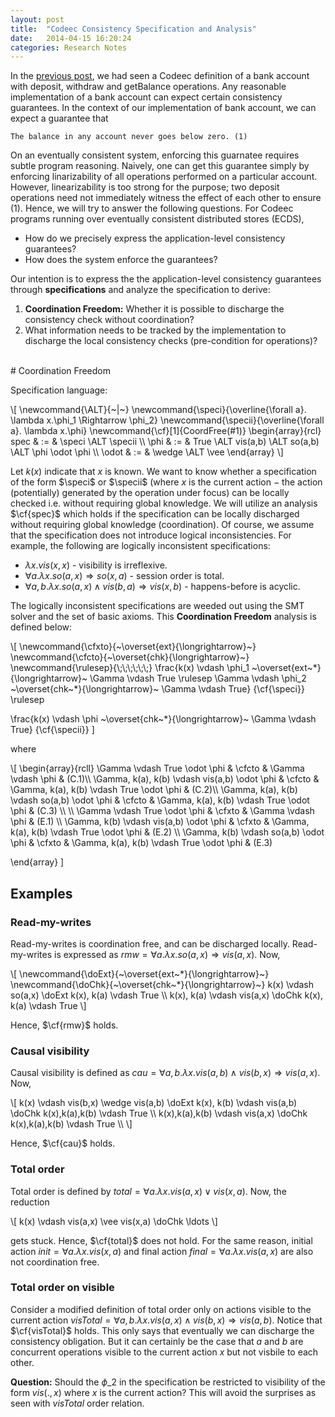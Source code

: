 ```yaml
---
layout: post
title:  "Codeec Consistency Specification and Analysis"
date:   2014-04-15 16:20:24
categories: Research Notes
---
```


In the [previous post][prev-post], we had seen a Codeec definition of a bank
account with deposit, withdraw and getBalance operations. Any reasonable
implementation of a bank account can expect certain consistency guarantees. In
the context of our implementation of bank account, we can expect a guarantee
that

	The balance in any account never goes below zero. (1)

On an eventually consistent system, enforcing this guarnatee requires subtle
program reasoning. Naively, one can get this guarantee simply by enforcing
linarizability of all operations performed on a particular account. However,
linearizability is too strong for the purpose; two deposit operations need not
immediately witness the effect of each other to ensure (1). Hence, we will try
to answer the following questions. For Codeec programs running over eventually
consistent distributed stores (ECDS),

* How do we precisely express the application-level consistency guarantees?
* How does the system enforce the guarantees?

Our intention is to express the the application-level consistency guarantees
through **specifications** and analyze the specification to derive:

1. **Coordination Freedom:** Whether it is possible to discharge the consistency check without
coordination?
2. What information needs to be tracked by the implementation to discharge the
local consistency checks (pre-condition for operations)?

</br>
# Coordination Freedom

Specification language:

<div>
\[
\newcommand{\ALT}{~|~}
\newcommand{\speci}{\overline{\forall a}. \lambda x.\phi_1 \Rightarrow \phi_2}
\newcommand{\specii}{\overline{\forall a}. \lambda x.\phi}
\newcommand{\cf}[1]{CoordFree(#1)}
\begin{array}{rcl}
spec & := 	&  \speci \ALT \specii \\
\phi & := 	& True \ALT vis(a,b) \ALT so(a,b) \ALT \phi \odot \phi \\
\odot & := & \wedge \ALT \vee
\end{array}
\]
</div>

Let $k(x)$ indicate that $x$ is known. We want to know whether a specification
of the form $\speci$ or $\specii$ (where $x$ is the current action $-$ the
action (potentially) generated by the operation under focus) can be locally
checked i.e. without requiring global knowledge. We will utilize an analysis
$\cf{spec}$ which holds if the specification can be locally discharged without
requiring global knowledge (coordination). Of course, we assume that the
specification does not introduce logical inconsistencies. For example, the
following are logically inconsistent specifications:

* $\lambda x. vis(x,x)$ - visibility is irreflexive.
* $\forall a. \lambda x.so(a,x) \Rightarrow so(x,a)$ - session order is total.
* $\forall a,b. \lambda x. so(a,x) \wedge vis (b,a) \Rightarrow vis(x,b)$ - happens-before is acyclic.

The logically inconsistent specifications are weeded out using the SMT solver
and the set of basic axioms. This **Coordination Freedom** analysis is defined
below:

<div>
\[
\newcommand{\cfxto}{~\overset{ext}{\longrightarrow}~}
\newcommand{\cfcto}{~\overset{chk}{\longrightarrow}~}
\newcommand{\rulesep}{\;\;\;\;\;\;}
\frac{k(x) \vdash \phi_1 ~\overset{ext~*}{\longrightarrow}~ \Gamma \vdash True \rulesep
      \Gamma \vdash \phi_2 ~\overset{chk~*}{\longrightarrow}~ \Gamma \vdash True}
     {\cf{\speci}} \rulesep

\frac{k(x) \vdash \phi ~\overset{chk~*}{\longrightarrow}~ \Gamma \vdash True}
     {\cf{\specii}}
\]
</div>

where

<div>
\[
\begin{array}{rcll}
\Gamma \vdash True \odot \phi & \cfcto & \Gamma \vdash \phi & (C.1)\\
\Gamma, k(a), k(b) \vdash vis(a,b) \odot \phi & \cfcto & \Gamma, k(a), k(b) \vdash True \odot \phi & (C.2)\\
\Gamma, k(a), k(b) \vdash so(a,b) \odot \phi & \cfcto & \Gamma, k(a), k(b) \vdash True \odot \phi & (C.3) \\ \\
\Gamma \vdash True \odot \phi & \cfxto & \Gamma \vdash \phi & (E.1) \\
\Gamma, k(b) \vdash vis(a,b) \odot \phi & \cfxto & \Gamma, k(a), k(b) \vdash True \odot \phi & (E.2) \\
\Gamma, k(b) \vdash so(a,b) \odot \phi & \cfxto & \Gamma, k(a), k(b) \vdash True \odot \phi & (E.3)

\end{array}
\]
</div>

## Examples

### Read-my-writes

Read-my-writes is coordination free, and can be discharged locally.
Read-my-writes is expressed as $rmw = \forall a. \lambda x. so(a,x) \Rightarrow
vis(a,x)$. Now,

<div>
\[
\newcommand{\doExt}{~\overset{ext~*}{\longrightarrow}~}
\newcommand{\doChk}{~\overset{chk~*}{\longrightarrow}~}
k(x) \vdash so(a,x) \doExt k(x), k(a) \vdash True \\
k(x), k(a) \vdash vis(a,x) \doChk k(x), k(a) \vdash True
\]
</div>

Hence, $\cf{rmw}$ holds.

### Causal visibility

Causal visibility is defined as $cau = \forall a,b. \lambda x. vis(a,b) \wedge
vis(b,x) \Rightarrow vis(a,x)$. Now,

<div>
\[
k(x) \vdash vis(b,x) \wedge vis(a,b) \doExt k(x), k(b) \vdash vis(a,b) \doChk k(x),k(a),k(b) \vdash True \\
k(x),k(a),k(b) \vdash vis(a,x) \doChk k(x),k(a),k(b) \vdash True \\
\]
</div>

Hence, $\cf{cau}$ holds.

### Total order

Total order is defined by $total = \forall a. \lambda x. vis(a,x) \vee
vis(x,a)$. Now, the reduction

<div>
\[
k(x) \vdash vis(a,x) \vee vis(x,a) \doChk \ldots
\]
</div>

gets stuck. Hence, $\cf{total}$ does not hold. For the same reason, initial
action $init = \forall a. \lambda x. vis (x,a)$ and final action $final =
\forall a. \lambda x. vis(a,x)$ are also not coordination free.

### Total order on visible

Consider a modified definition of total order only on actions visible to the
current action $visTotal = \forall a,b. \lambda x. vis(a,x) \wedge vis(b,x)
\Rightarrow vis(a,b)$. Notice that $\cf{visTotal}$ holds. This only says that
eventually we can discharge the consistency obligation. But it can certainly be
the case that $a$ and $b$ are concurrent operations visible to the current
action $x$ but not visbile to each other.

**Question:** Should the $\phi\_2$ in the specification be restricted to visibility
of the form $vis(.,x)$ where $x$ is the current action? This will avoid the
surprises as seen with $visTotal$ order relation.

[prev-post]: http://multimlton.cs.purdue.edu/mML/Notes/research/notes/2014/04/10/Codeec-surface-language.html
